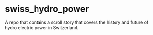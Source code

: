 # swiss_hydro_power
A repo that contains a scroll story that covers the history and future of hydro electric power in Switzerland.
